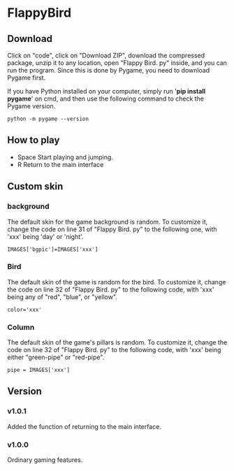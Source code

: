 # FlappyBird
## Download
Click on "code", click on "Download ZIP", download the compressed package, unzip it to any location, open "Flappy Bird. py" inside, and you can run the program. Since this is done by Pygame, you need to download Pygame first.

If you have Python installed on your computer, simply run '**pip install pygame**' on cmd, and then use the following command to check the Pygame version.
```
python -m pygame --version
```
## How to play
- Space Start playing and jumping.
- R Return to the main interface
## Custom skin
### background
The default skin for the game background is random. To customize it, change the code on line 31 of "Flappy Bird. py" to the following one, with 'xxx' being 'day' or 'night'.
```
IMAGES['bgpic']=IMAGES['xxx']
```
### Bird
The default skin of the game is random for the bird. To customize it, change the code on line 32 of "Flappy Bird. py" to the following code, with 'xxx' being any of "red", "blue", or "yellow".
```
color='xxx'
```
### Column
The default skin of the game's pillars is random. To customize it, change the code on line 32 of "Flappy Bird. py" to the following code, with 'xxx' being either "green-pipe" or "red-pipe".
```
pipe = IMAGES['xxx']
```
## Version
### v1.0.1
Added the function of returning to the main interface.
### v1.0.0
Ordinary gaming features.

